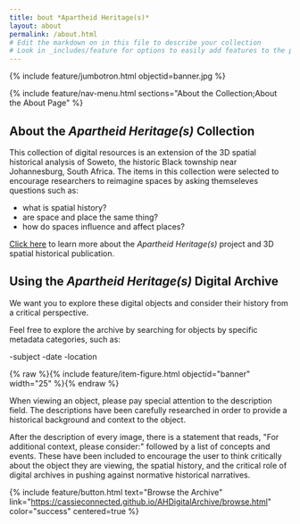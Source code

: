 ```yaml
---
title: bout *Apartheid Heritage(s)*
layout: about
permalink: /about.html
# Edit the markdown on in this file to describe your collection
# Look in _includes/feature for options to easily add features to the page
---
```


{% include feature/jumbotron.html objectid=banner.jpg %}

{% include feature/nav-menu.html sections="About the Collection;About the About Page" %}

## About the *Apartheid Heritage(s)* Collection

This collection of digital resources is an extension of the 3D spatial historical analysis of Soweto, the historic Black township near Johannesburg, South Africa.
The items in this collection were selected to encourage researchers to reimagine spaces by asking themseleves questions such as: 

- what is spatial history?
- are space and place the same thing?
- how do spaces influence and affect places?

[Click here](https://apartheidheritages.org/) to learn more about the *Apartheid Heritage(s)* project and 3D spatial historical publication.

## Using the *Apartheid Heritage(s)* Digital Archive

We want you to explore these digital objects and consider their history from a critical perspective. 

Feel free to explore the archive by searching for objects by specific metadata categories, such as:

-subject
-date
-location


{% raw %}{% include feature/item-figure.html objectid="banner" width="25" %}{% endraw %}


When viewing an object, please pay special attention to the description field. The descriptions have been carefully researched in order to provide a historical background and context to the object. 

After the description of every image, there is a statement that reads, "For additional context, please consider:" followed by a list of concepts and events. These have been included to encourage the user to think critically about the object they are viewing, the spatial history, and the critical role of digital archives in pushing against normative historical narratives.



{% include feature/button.html text="Browse the Archive" link="https://cassieconnected.github.io/AHDigitalArchive/browse.html" color="success" centered=true %}
  


